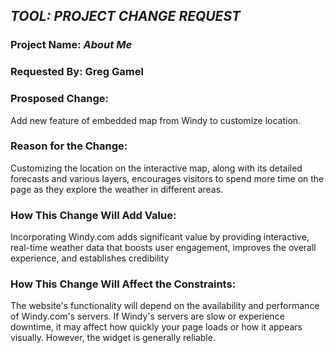 ## *TOOL: PROJECT CHANGE REQUEST*

### Project Name: *About Me*

### Requested By: Greg Gamel

### Prosposed Change: 

Add new feature of embedded map from Windy to customize location.

### Reason for the Change: 

Customizing the location on the interactive map, along with its detailed forecasts and various layers, encourages visitors to spend more time on the page as they explore the weather in different areas.

### How This Change Will Add Value: 

Incorporating Windy.com adds significant value by providing interactive, real-time weather data that boosts user engagement, improves the overall experience, and establishes credibility

### How This Change Will Affect the Constraints:

The website's functionality will depend on the availability and performance of Windy.com's servers. If Windy's servers are slow or experience downtime, it may affect how quickly your page loads or how it appears visually. However, the widget is generally reliable.